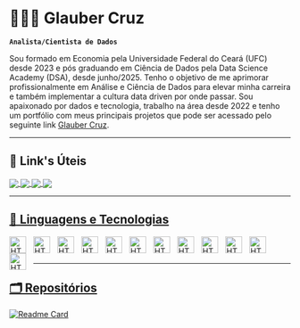 # 👨🏽‍💻 Glauber Cruz

**`Analista/Cientista de Dados`**

Sou formado em Economia pela Universidade Federal do Ceará (UFC) desde 2023 e pós graduando em Ciência de Dados pela Data Science Academy (DSA), desde junho/2025.
Tenho o objetivo de me aprimorar profissionalmente em Análise e Ciência de Dados para elevar minha carreira e também implementar a cultura data driven por onde passar.
Sou apaixonado por dados e tecnologia, trabalho na área desde 2022 e tenho um portfólio com meus principais projetos que pode ser acessado pelo seguinte link [Glauber Cruz](https://sites.google.com/view/glaubercruz/p%C3%A1gina-inicial).

---

## 🔗 Link's Úteis

<a href="glaubermateus9210@gmail.com">
  <img align="center" src="https://img.shields.io/badge/Gmail-D14836?style=for-the-badge&logo=gmail&logoColor=white" />

<a href="https://www.linkedin.com/in/glauber-cruz-6213281b0/">
  <img align="center" src="https://img.shields.io/badge/LinkedIn-0077B5?style=for-the-badge&logo=linkedin&logoColor=white" />

<a href="https://sites.google.com/view/glaubercruz/p%C3%A1gina-inicial">
  <img align="center" src="https://img.shields.io/badge/Portfolio-%23B92B27?style=for-the-badge" />

<a href="https://medium.com/@glaubermateus9210">
  <img align="center" src="https://img.shields.io/badge/Medium-12100E?style=for-the-badge&logo=medium&logoColor=white" />

---

## 🤖 Linguagens e Tecnologias

<img
    align="left" 
    alt="HTML"
    title="HTML" 
    width="30px" 
    style="padding-right: 10px;" 
    src="https://cdn.jsdelivr.net/gh/devicons/devicon@latest/icons/azuresqldatabase/azuresqldatabase-original.svg" 
/>
<img
    align="left" 
    alt="HTML"
    title="HTML" 
    width="30px" 
    style="padding-right: 10px;" 
    src="https://cdn.jsdelivr.net/gh/devicons/devicon@latest/icons/microsoftsqlserver/microsoftsqlserver-original.svg" 
/>
<img
    align="left" 
    alt="HTML"
    title="HTML" 
    width="30px" 
    style="padding-right: 10px;" 
    src="https://cdn.jsdelivr.net/gh/devicons/devicon@latest/icons/mysql/mysql-original.svg" 
/>
<img
    align="left" 
    alt="HTML"
    title="HTML" 
    width="30px" 
    style="padding-right: 10px;" 
    src="https://cdn.jsdelivr.net/gh/devicons/devicon@latest/icons/postgresql/postgresql-original.svg" 
/>
<img
    align="left" 
    alt="HTML"
    title="HTML" 
    width="30px" 
    style="padding-right: 10px;" 
    src="https://cdn.jsdelivr.net/gh/devicons/devicon@latest/icons/oracle/oracle-original.svg" 
/>
<img
    align="left" 
    alt="HTML"
    title="HTML" 
    width="30px" 
    style="padding-right: 10px;" 
    src="https://cdn.jsdelivr.net/gh/devicons/devicon@latest/icons/python/python-original.svg" 
/>
<img
    align="left" 
    alt="HTML"
    title="HTML" 
    width="30px" 
    style="padding-right: 10px;" 
    src="https://cdn.jsdelivr.net/gh/devicons/devicon@latest/icons/anaconda/anaconda-original.svg" 
/>
<img
    align="left" 
    alt="HTML"
    title="HTML" 
    width="30px" 
    style="padding-right: 10px;" 
    src="https://cdn.jsdelivr.net/gh/devicons/devicon@latest/icons/r/r-original.svg" 
/>
<img
    align="left" 
    alt="HTML"
    title="HTML" 
    width="30px" 
    style="padding-right: 10px;" 
    src="https://cdn.jsdelivr.net/gh/devicons/devicon@latest/icons/pandas/pandas-original.svg" 
/>
<img
    align="left" 
    alt="HTML"
    title="HTML" 
    width="30px" 
    style="padding-right: 10px;" 
    src="https://cdn.jsdelivr.net/gh/devicons/devicon@latest/icons/matplotlib/matplotlib-original.svg"
/>
<img
    align="left" 
    alt="HTML"
    title="HTML" 
    width="30px" 
    style="padding-right: 10px;" 
    src="https://cdn.jsdelivr.net/gh/devicons/devicon@latest/icons/numpy/numpy-original.svg"
/>
<img
    align="left" 
    alt="HTML"
    title="HTML" 
    width="30px" 
    style="padding-right: 10px;" 
    src="https://cdn.jsdelivr.net/gh/devicons/devicon@latest/icons/scikitlearn/scikitlearn-original.svg"
/>

<br/>
<br/>

---

## 🗂 Repositórios

[![Readme Card](https://github-readme-stats.vercel.app/api/pin/?username=glaubermateus&repo=Ciencia_De_Dados&theme=dark)](https://github.com/glaubermateus/Ciencia_De_Dados)













<!--
**glaubermateus/glaubermateus** is a ✨ _special_ ✨ repository because its `README.md` (this file) appears on your GitHub profile.

Here are some ideas to get you started:

- 🔭 I’m currently working on ...
- 🌱 I’m currently learning ...
- 👯 I’m looking to collaborate on ...
- 🤔 I’m looking for help with ...
- 💬 Ask me about ...
- 📫 How to reach me: ...
- 😄 Pronouns: ...
- ⚡ Fun fact: ...
-->

